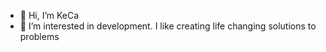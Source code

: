 - 👋 Hi, I’m KeCa
- 👀 I’m interested in development. I like creating life changing solutions to problems
